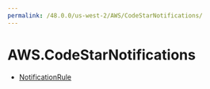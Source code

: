 ```yaml
---
permalink: /48.0.0/us-west-2/AWS/CodeStarNotifications/
---
```


# AWS.CodeStarNotifications



* [NotificationRule](NotificationRule.md)